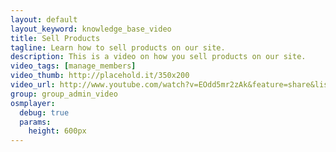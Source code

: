 ```yaml
---
layout: default
layout_keyword: knowledge_base_video
title: Sell Products
tagline: Learn how to sell products on our site.
description: This is a video on how you sell products on our site.
video_tags: [manage_members]
video_thumb: http://placehold.it/350x200
video_url: http://www.youtube.com/watch?v=EOdd5mr2zAk&feature=share&list=PLB5617336FA5BC11B
group: group_admin_video
osmplayer:
  debug: true
  params: 
    height: 600px
---
```

